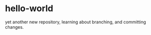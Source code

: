 hello-world
===========

yet another new repository, learning about branching, and committing changes.

